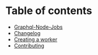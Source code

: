 # Table of contents

* [Graphql-Node-Jobs](README.md)
* [Changelog](CHANGELOG.md)
* [Creating a worker](creating-a-worker.md)
* [Contributing](contributing.md)

